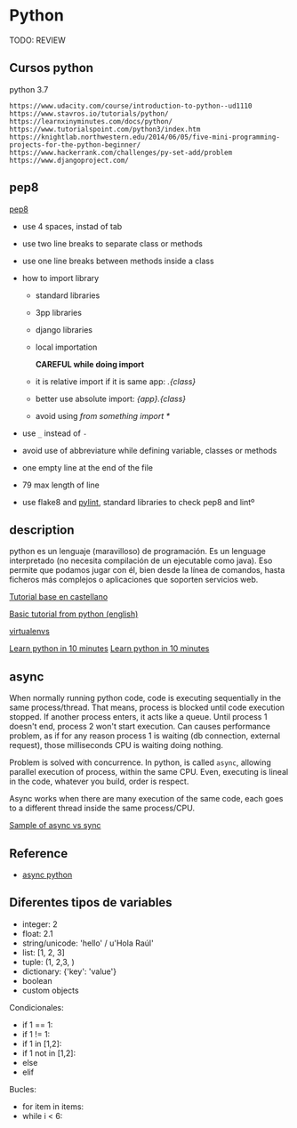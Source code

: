 # Python

TODO: REVIEW

## Cursos python

python 3.7

    https://www.udacity.com/course/introduction-to-python--ud1110
    https://www.stavros.io/tutorials/python/
    https://learnxinyminutes.com/docs/python/
    https://www.tutorialspoint.com/python3/index.htm
    https://knightlab.northwestern.edu/2014/06/05/five-mini-programming-projects-for-the-python-beginner/
    https://www.hackerrank.com/challenges/py-set-add/problem
    https://www.djangoproject.com/

## pep8

[pep8](https://www.python.org/dev/peps/pep-0008/)

- use 4 spaces, instad of tab
- use two line breaks to separate class or methods
- use one line breaks between methods inside a class
- how to import library
  - standard libraries
  - 3pp libraries
  - django libraries
  - local importation

    **CAREFUL while doing import**

  - it is relative import if it is same app: _.{class}_
  - better use absolute import: _{app}.{class}_
  - avoid using _from something import *_

- use `_` instead of `-`
- avoid use of abbreviature while defining variable, classes or methods
- one empty line at the end of the file
- 79 max length of line
- use flake8 and [pylint](https://github.com/PyCQA/pylint/blob/master/pylintrc), standard libraries to check pep8 and lintº

## description

python es un lenguaje (maravilloso) de programación. Es un lenguage interpretado (no necesita compilación de un ejecutable como java). Eso permite que podamos jugar con él, bien desde la línea de comandos, hasta ficheros más complejos o aplicaciones que soporten servicios web.

[Tutorial base en castellano](https://www.learnpython.org/es/)

[Basic tutorial from python (english)](https://docs.python.org/3/tutorial/index.html)

[virtualenvs](../../utils/virtualenv)

[Learn python in 10 minutes](https://www.stavros.io/tutorials/python/)
[Learn python in 10 minutes](https://learnxinyminutes.com/docs/python/)

## async

When normally running python code, code is executing sequentially in the same
process/thread. That means, process is blocked until code execution stopped. If
another process enters, it acts like a queue. Until process 1 doesn't end,
process 2 won't start execution. Can causes performance problem, as if for any
reason process 1 is waiting (db connection, external request), those
milliseconds CPU is waiting doing nothing.

Problem is solved with concurrence. In python, is called `async`, allowing
parallel execution of process, within the same CPU. Even, executing is lineal in
the code, whatever you build, order is respect.

Async works when there are many execution of the same code, each goes to a
different thread inside the same process/CPU.

[Sample of async vs sync](https://realpython.com/async-io-python/#the-asyncio-package-and-asyncawait)

## Reference

- [async python](https://realpython.com/async-io-python/)

## Diferentes tipos de variables

- integer: 2
- float: 2.1
- string/unicode: 'hello' / u'Hola Raúl'
- list: [1, 2, 3]
- tuple: (1, 2,3, )
- dictionary: {'key': 'value'}
- boolean
- custom objects

Condicionales:

- if 1 == 1:
- if 1 != 1:
- if 1 in [1,2]:
- if 1 not in [1,2]:
- else
- elif

Bucles:

- for item in items:
- while i < 6:
